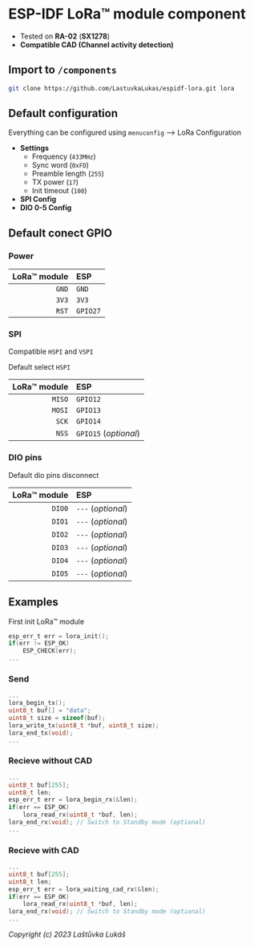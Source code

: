 # ESP-IDF LoRa™ module component

* Tested on **RA-02** (**SX1278**)
* **Compatible CAD (Channel activity detection)**

## Import to `/components`

```bash
git clone https://github.com/LastuvkaLukas/espidf-lora.git lora
```
## Default configuration

Everything can be configured using `menuconfig` --> LoRa Configuration
* **Settings**
    * Frequency (`433MHz`)
    * Sync word (`0xFD`)
    * Preamble length (`255`)
    * TX power (`17`)
    * Init timeout (`100`)
* **SPI Config**
* **DIO 0-5 Config**

## Default conect GPIO

### Power
LoRa™ module | ESP
---: | :--- 
`GND` | `GND`
`3V3` | `3V3`
`RST` | `GPIO27`

### SPI
Compatible `HSPI` and `VSPI`

Default select `HSPI`

LoRa™ module | ESP
---: | :--- 
`MISO` | `GPIO12`
`MOSI` | `GPIO13`
`SCK` | `GPIO14`
`NSS` | `GPIO15` (_optional_)

### DIO pins

Default dio pins disconnect

LoRa™ module | ESP
---: | :--- 
`DIO0` | `---` (_optional_)
`DIO1` | `---` (_optional_)
`DIO2` | `---` (_optional_)
`DIO3` | `---` (_optional_)
`DIO4` | `---` (_optional_)
`DIO5` | `---` (_optional_)

## Examples
First init LoRa™ module
```c
esp_err_t err = lora_init();
if(err != ESP_OK)
    ESP_CHECK(err);
...
```
### Send
```c
...
lora_begin_tx();
uint8_t buf[] = "data";
uint8_t size = sizeof(buf);
lora_write_tx(uint8_t *buf, uint8_t size);
lora_end_tx(void);
...
```
### Recieve without CAD
```c
...
uint8_t buf[255];
uint8_t len;
esp_err_t err = lora_begin_rx(&len);
if(err == ESP_OK)
    lora_read_rx(uint8_t *buf, len);
lora_end_rx(void); // Switch to Standby mode (optional)
...
```

### Recieve with CAD
```c
...
uint8_t buf[255];
uint8_t len;
esp_err_t err = lora_waiting_cad_rx(&len);
if(err == ESP_OK)
    lora_read_rx(uint8_t *buf, len);
lora_end_rx(void); // Switch to Standby mode (optional)
...
```

*Copyright (c) 2023 Laštůvka Lukáš*
